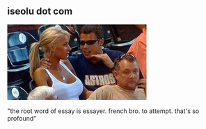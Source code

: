 ## iseolu dot com

![explaining meme](./yeahnoyeah.webp)

"the root word of essay is essayer. french bro. to attempt. that's so profound"
